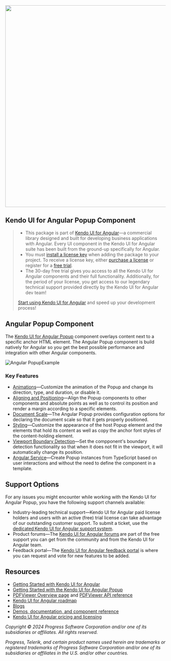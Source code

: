 <a href="https://www.telerik.com/kendo-angular-ui/" target="_blank">
<img width="631" src="https://www.telerik.com/kendo-angular-ui/npm-banner.svg">
</a>

## Kendo UI for Angular Popup Component

> * This package is part of [Kendo UI for Angular](https://www.telerik.com/kendo-angular-ui)&mdash;a commercial library designed and built for developing business applications with Angular. Every UI component in the Kendo UI for Angular suite has been built from the ground-up specifically for Angular.
> * You must [install a license key](https://www.telerik.com/kendo-angular-ui/my-license) when adding the package to your project. To receive a license key, either [purchase a license](https://www.telerik.com/purchase/kendo-ui) or register for a [free trial](https://www.telerik.com/download-login-v2-kendo-angular-ui).
> * The 30-day free trial gives you access to all the Kendo UI for Angular components and their full functionality. Additionally, for the period of your license, you get access to our legendary technical support provided directly by the Kendo UI for Angular dev team!
>
> [Start using Kendo UI for Angular](https://www.telerik.com/download-login-v2-kendo-angular-ui) and speed up your development process!

## Angular Popup Component

The [Kendo UI for Angular Popup](https://www.telerik.com/kendo-angular-ui/components/pdfviewer) component overlays content next to a specific anchor HTML element. The Angular Popup component is build natively for Angular so you get the best possible performance and integration with other Angular components.

<img src="https://d585tldpucybw.cloudfront.net/sfimages/default-source/component-pages/angular/angular-popup-animations.gif" alt="Angular PopupExample">

### Key Features

* [Animations](https://www.telerik.com/kendo-angular-ui/components/popup/animations/)&mdash;Customize the animation of the Popup and change its direction, type, and duration, or disable it.
* [Aligning and Positioning](https://www.telerik.com/kendo-angular-ui/components/popup/aligning-positioning/)&mdash;Align the Popup components to other components and absolute points as well as to control its position and render a margin according to a specific elements.
* [Document Scale](https://www.telerik.com/kendo-angular-ui/components/popup/document-scale/)&mdash;The Angular Popup provides configuration options for declaring the document scale so that it gets properly positioned.
* [Styling](https://www.telerik.com/kendo-angular-ui/components/popup/styling/)&mdash;Customize the appearance of the host Popup element and the elements that hold its content as well as copy the anchor font styles of the content-holding element.
* [Viewport Boundary Detection](https://www.telerik.com/kendo-angular-ui/components/popup/viewport-boundary/)&mdash;Set the compponent's boundary detection functionality so that when it does not fit in the viewport, it will automatically change its position.
* [Angular Service](https://www.telerik.com/kendo-angular-ui/components/popup/service/)&mdash;Create Popup instances from TypeScript based on user interactions and without the need to define the component in a template.

## Support Options

For any issues you might encounter while working with the Kendo UI for Angular Popup, you have the following support channels available:

* Industry-leading technical support&mdash;Kendo UI for Angular paid license holders and users with an active (free) trial license can take advantage of our outstanding customer support. To submit a ticket, use the [dedicated Kendo UI for Angular support system](https://www.telerik.com/account/support-tickets).
* Product forums&mdash;The [Kendo UI for Angular forums](https://www.telerik.com/forums/kendo-angular-ui) are part of the free support you can get from the community and from the Kendo UI for Angular team.
* Feedback portal&mdash;The [Kendo UI for Angular feedback portal](https://feedback.telerik.com/kendo-angular-ui) is where you can request and vote for new features to be added.

## Resources

* [Getting Started with Kendo UI for Angular](https://www.telerik.com/kendo-angular-ui/getting-started)
* [Getting Started with the Kendo UI for Angular Popup](https://www.telerik.com/kendo-angular-ui/components/popup/installation/getting-started)
* [PDFViewer Overview page](https://www.telerik.com/kendo-angular-ui/components/pdfviewer) and [PDFViewer API reference](https://www.telerik.com/kendo-angular-ui/components/pdfviewer/api)
* [Kendo UI for Angular roadmap](https://www.telerik.com/kendo-angular-ui/roadmap)
* [Blogs](http://www.telerik.com/blogs/kendo-ui)
* [Demos, documentation, and component reference](https://www.telerik.com/kendo-angular-ui/components)
* [Kendo UI for Angular pricing and licensing](https://www.telerik.com/purchase/kendo-ui)

*Copyright © 2024 Progress Software Corporation and/or one of its subsidiaries or affiliates. All rights reserved.*

*Progress, Telerik, and certain product names used herein are trademarks or registered trademarks of Progress Software Corporation and/or one of its subsidiaries or affiliates in the U.S. and/or other countries.*

